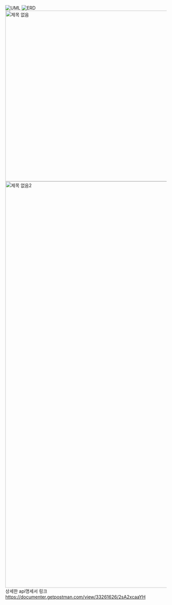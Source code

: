 ![UML](https://github.com/kjs4231/spring-sparta-lv2/assets/103157574/7e8f3952-74fc-418b-b3d5-bdafeda433e6)
![ERD](https://github.com/kjs4231/spring-sparta-lv2/assets/103157574/8deceb27-addb-480a-85d8-06ba6207b331)
<img width="532" alt="제목 없음" src="https://github.com/kjs4231/spring-sparta-lv2/assets/103157574/17e02d3b-602c-4cf2-997d-0c91c72b05a9">
<img width="1266" alt="제목 없음2" src="https://github.com/kjs4231/spring-sparta-lv2/assets/103157574/697c7405-2e40-4a0e-a03f-bb01621c9f61">
상세한 api명세서 링크 https://documenter.getpostman.com/view/33261626/2sA2xcaaYH

